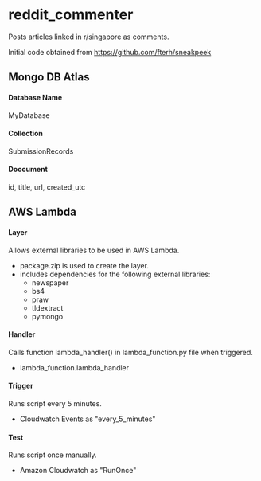 # reddit_commenter

Posts articles linked in r/singapore as comments.

Initial code obtained from
https://github.com/fterh/sneakpeek

## Mongo DB Atlas

#### Database Name
MyDatabase

#### Collection
SubmissionRecords

#### Doccument
id, title, url, created_utc

## AWS Lambda

#### Layer
Allows external libraries to be used in AWS Lambda.
- package.zip is used to create the layer.
- includes dependencies for the following external libraries:
  - newspaper
  - bs4
  - praw
  - tldextract
  - pymongo

#### Handler
Calls function lambda_handler() in lambda_function.py file when triggered.
- lambda_function.lambda_handler

#### Trigger
Runs script every 5 minutes.
- Cloudwatch Events as "every_5_minutes"

#### Test
Runs script once manually.
- Amazon Cloudwatch as "RunOnce"
